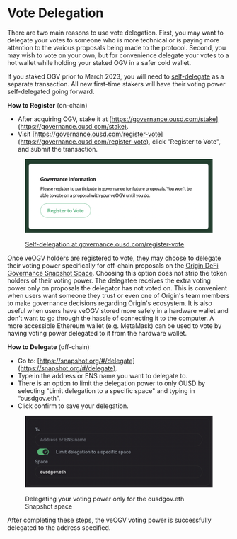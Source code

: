 # Vote Delegation

There are two main reasons to use vote delegation. First, you may want to delegate your votes to someone who is more technical or is paying more attention to the various proposals being made to the protocol. Second, you may wish to vote on your own, but for convenience delegate your votes to a hot wallet while holding your staked OGV in a safer cold wallet.&#x20;

If you staked OGV prior to March 2023, you will need to [self-delegate](https://governance.ousd.com/register-vote) as a separate transaction. All new first-time stakers will have their voting power self-delegated going forward.

**How to Register** (on-chain)

* After acquiring OGV, stake it at [https://governance.ousd.com/stake](https://governance.ousd.com/stake).
* Visit [https://governance.ousd.com/register-vote](https://governance.ousd.com/register-vote), click "Register to Vote", and submit the transaction.

<figure><img src="../.gitbook/assets/Screen Shot 2022-12-28 at 11.33.32 PM.png" alt=""><figcaption><p><a href="https://governance.ousd.com/register-vote">Self-delegation at governance.ousd.com/register-vote</a></p></figcaption></figure>

Once veOGV holders are registered to vote, they may choose to delegate their voting power specifically for off-chain proposals on the [Origin DeFi Governance Snapshot Space](https://vote.ousd.com). Choosing this option does not strip the token holders of their voting power. The delegatee receives the extra voting power only on proposals the delegator has not voted on. This is convenient when users want someone they trust or even one of Origin's team members to make governance decisions regarding Origin's ecosystem. It is also useful when users have veOGV stored more safely in a hardware wallet and don’t want to go through the hassle of connecting it to the computer. A more accessible Ethereum wallet (e.g. MetaMask) can be used to vote by having voting power delegated to it from the hardware wallet.

**How to Delegate** (off-chain)

* Go to: [https://snapshot.org/#/delegate](https://snapshot.org/#/delegate).
* Type in the address or ENS name you want to delegate to.
* There is an option to limit the delegation power to only OUSD by selecting "Limit delegation to a specific space" and typing in “ousdgov.eth”.
* Click confirm to save your delegation.

<figure><img src="../.gitbook/assets/Screen Shot 2022-11-10 at 3.13.59 AM.png" alt=""><figcaption><p>Delegating your voting power only for the ousdgov.eth Snapshot space</p></figcaption></figure>

After completing these steps, the veOGV voting power is successfully delegated to the address specified.
